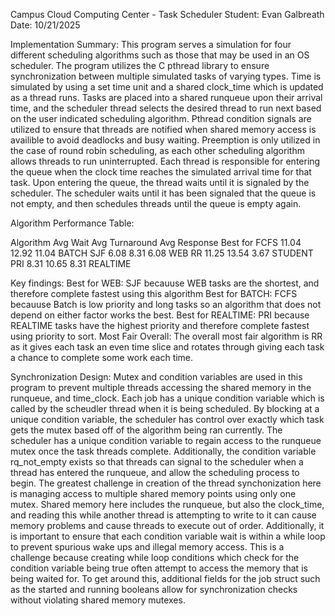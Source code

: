 Campus Cloud Computing Center - Task Scheduler
Student: Evan Galbreath
Date: 10/21/2025

Implementation Summary:
	This program serves a simulation for four different scheduling algorithms such as those that may be used in an OS scheduler.
The program utilizes the C pthread library to ensure synchronization between multiple simulated tasks of varying types. Time is
simulated by using a set time unit and a shared clock_time which is updated as a thread runs. Tasks are placed into a shared
runqueue upon their arrival time, and the scheduler thread selects the desired thread to run next based on the user indicated
scheduling algorithm. Pthread condition signals are utilized to ensure that threads are notified when shared memory access is
availible to avoid deadlocks and busy waiting. Preemption is only utilized in the case of round robin scheduling, as each other
scheduling algorithm allows threads to run uninterrupted. Each thread is responsible for entering the queue when the clock time
reaches the simulated arrival time for that task. Upon entering the queue, the thread waits until it is signaled by the
scheduler. The scheduler waits until it has been signaled that the queue is not empty, and then schedules threads until the queue
is empty again. 


Algorithm Performance Table:

Algorithm	Avg Wait	Avg Turnaround		Avg Response	Best for
FCFS		11.04		12.92			11.04		BATCH
SJF		6.08		8.31			6.08		WEB
RR		11.25		13.54			3.67		STUDENT
PRI		8.31		10.65			8.31		REALTIME

Key findings:
Best for WEB: SJF becauuse WEB tasks are the shortest, and therefore complete fastest using this algorithm
Best for BATCH: FCFS becauuse Batch is low priority and long tasks so an algorithm that does not depend on either factor works the best.
Best for REALTIME: PRI because REALTIME tasks have the highest priority and therefore complete fastest using priority to sort.
Most Fair Overall: The overall most fair algorithm is RR as it gives each task an even time slice and rotates through giving each task a chance to complete some work each time.

Synchronization Design:
	Mutex and condition variables are used in this program to prevent multiple threads accessing the shared memory in the runqueue, and
time_clock. Each job has a unique condition variable which is called by the scheudler thread when it is being scheduled. By blocking at a
unique condition variable, the scheduler has control over exactly which task gets the mutex based off of the algorithm being ran currently.
The scheduler has a unique condition variable to regain access to the runqueue mutex once the task threads complete. Additionally,
the condition variable rq_not_empty exists so that threads can signal to the scheduler when a thread has entered the runqueue,
and allow the scheduling process to begin. The greatest challenge in creation of the thread synchonization here is managing
access to multiple shared memory points using only one mutex. Shared memory here includes the runqueue, but also the clock_time, and
reading this while another thread is attempting to write to it can cause memory problems and cause threads to execute out of order.
Additionally, it is important to ensure that each condition variable wait is within a while loop to prevent spurious wake ups and
illegal memory access. This is a challenge because creating while loop conditions which check for the condition variable being true
often attempt to access the memory that is being waited for. To get around this, additional fields for the job struct such as the
started and running booleans allow for synchronization checks without violating shared memory mutexes.

